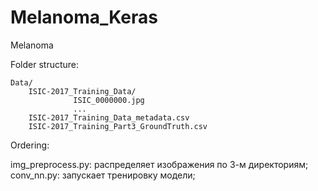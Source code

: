 # Melanoma_Keras
Melanoma

Folder structure:

```
Data/
    ISIC-2017_Training_Data/
              ISIC_0000000.jpg
              ...
    ISIC-2017_Training_Data_metadata.csv
    ISIC-2017_Training_Part3_GroundTruth.csv
```

Ordering:

img_preprocess.py: распределяет изображения по 3-м директориям;
conv_nn.py: запускает тренировку модели;

